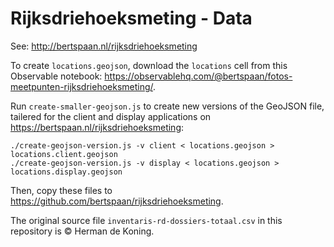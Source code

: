 # Rijksdriehoeksmeting - Data

See: http://bertspaan.nl/rijksdriehoeksmeting

To create `locations.geojson`, download the `locations` cell from this Observable notebook: https://observablehq.com/@bertspaan/fotos-meetpunten-rijksdriehoeksmeting/.

Run `create-smaller-geojson.js` to create new versions of the GeoJSON file, tailered for the client and display applications on https://bertspaan.nl/rijksdriehoeksmeting:

    ./create-geojson-version.js -v client < locations.geojson > locations.client.geojson
    ./create-geojson-version.js -v display < locations.geojson > locations.display.geojson

Then, copy these files to https://github.com/bertspaan/rijksdriehoeksmeting.

The original source file `inventaris-rd-dossiers-totaal.csv` in this repository is © Herman de Koning.
